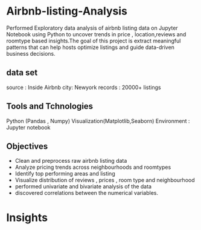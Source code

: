 # Airbnb-listing-Analysis
Performed Exploratory data analysis of airbnb listing data on Jupyter Notebook using Python to uncover trends in price , location,reviews and roomtype based insights.The goal of this project is extract meaningful patterns that can help hosts optimize listings and guide data-driven business decisions.
## data set
source : Inside Airbnb
city: Newyork
records : 20000+ listings
## Tools and Tchnologies
Python (Pandas , Numpy)
Visualization(Matplotlib,Seaborn)
Environment : Jupyter notebook
## Objectives
* Clean and preprocess raw airbnb listing data
* Analyze pricing trends across neighbourhoods and roomtypes
* Identify top performing areas and listing
* Visualize distribution of reviews , prices , room type and neighbourhood
* performed univariate and bivariate analysis of the data
* discovered correlations between the numerical variables.
# Insights
